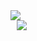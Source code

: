 <div>
  <img align="center" src="https://github-readme-stats.vercel.app/api?username=kaikecarlos&show_icons=true&theme=synthwave" />
</div>
<div style="margin-left: 10px;">
  <img align="center" src="https://github-readme-stats.vercel.app/api/top-langs/?username=kaikecarlos&layout=compact&show_icons=true&theme=synthwave" />
</div>

